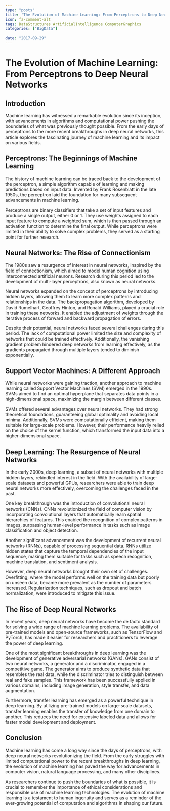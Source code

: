```yaml
---
type: "posts"
title: 'The Evolution of Machine Learning: From Perceptrons to Deep Neural Networks'
icon: fa-comment-alt
tags: DataStructures ArtificialIntelligence ComputerGraphics
categories: ["BigData"]

date: "2017-09-29"
---
```




# The Evolution of Machine Learning: From Perceptrons to Deep Neural Networks

## Introduction

Machine learning has witnessed a remarkable evolution since its inception, with advancements in algorithms and computational power pushing the boundaries of what was previously thought possible. From the early days of perceptrons to the more recent breakthroughs in deep neural networks, this article explores the fascinating journey of machine learning and its impact on various fields.

## Perceptrons: The Beginnings of Machine Learning

The history of machine learning can be traced back to the development of the perceptron, a simple algorithm capable of learning and making predictions based on input data. Invented by Frank Rosenblatt in the late 1950s, the perceptron laid the foundation for many subsequent advancements in machine learning.

Perceptrons are binary classifiers that take a set of input features and produce a single output, either 0 or 1. They use weights assigned to each input feature to compute a weighted sum, which is then passed through an activation function to determine the final output. While perceptrons were limited in their ability to solve complex problems, they served as a starting point for further research.

## Neural Networks: The Rise of Connectionism

The 1980s saw a resurgence of interest in neural networks, inspired by the field of connectionism, which aimed to model human cognition using interconnected artificial neurons. Research during this period led to the development of multi-layer perceptrons, also known as neural networks.

Neural networks expanded on the concept of perceptrons by introducing hidden layers, allowing them to learn more complex patterns and relationships in the data. The backpropagation algorithm, developed by David Rumelhart, Geoffrey Hinton, and Ronald Williams, played a crucial role in training these networks. It enabled the adjustment of weights through the iterative process of forward and backward propagation of errors.

Despite their potential, neural networks faced several challenges during this period. The lack of computational power limited the size and complexity of networks that could be trained effectively. Additionally, the vanishing gradient problem hindered deep networks from learning effectively, as the gradients propagated through multiple layers tended to diminish exponentially.

## Support Vector Machines: A Different Approach

While neural networks were gaining traction, another approach to machine learning called Support Vector Machines (SVM) emerged in the 1990s. SVMs aimed to find an optimal hyperplane that separates data points in a high-dimensional space, maximizing the margin between different classes.

SVMs offered several advantages over neural networks. They had strong theoretical foundations, guaranteeing global optimality and avoiding local minima. Additionally, SVMs were computationally efficient, making them suitable for large-scale problems. However, their performance heavily relied on the choice of the kernel function, which transformed the input data into a higher-dimensional space.

## Deep Learning: The Resurgence of Neural Networks

In the early 2000s, deep learning, a subset of neural networks with multiple hidden layers, rekindled interest in the field. With the availability of large-scale datasets and powerful GPUs, researchers were able to train deep neural networks more effectively, overcoming the challenges faced in the past.

One key breakthrough was the introduction of convolutional neural networks (CNNs). CNNs revolutionized the field of computer vision by incorporating convolutional layers that automatically learn spatial hierarchies of features. This enabled the recognition of complex patterns in images, surpassing human-level performance in tasks such as image classification and object detection.

Another significant advancement was the development of recurrent neural networks (RNNs), capable of processing sequential data. RNNs utilize hidden states that capture the temporal dependencies of the input sequence, making them suitable for tasks such as speech recognition, machine translation, and sentiment analysis.

However, deep neural networks brought their own set of challenges. Overfitting, where the model performs well on the training data but poorly on unseen data, became more prevalent as the number of parameters increased. Regularization techniques, such as dropout and batch normalization, were introduced to mitigate this issue.

## The Rise of Deep Neural Networks

In recent years, deep neural networks have become the de facto standard for solving a wide range of machine learning problems. The availability of pre-trained models and open-source frameworks, such as TensorFlow and PyTorch, has made it easier for researchers and practitioners to leverage the power of deep learning.

One of the most significant breakthroughs in deep learning was the development of generative adversarial networks (GANs). GANs consist of two neural networks, a generator and a discriminator, engaged in a competitive game. The generator aims to produce synthetic data that resembles the real data, while the discriminator tries to distinguish between real and fake samples. This framework has been successfully applied in various domains, including image generation, style transfer, and data augmentation.

Furthermore, transfer learning has emerged as a powerful technique in deep learning. By utilizing pre-trained models on large-scale datasets, transfer learning enables the transfer of knowledge from one domain to another. This reduces the need for extensive labeled data and allows for faster model development and deployment.

## Conclusion

Machine learning has come a long way since the days of perceptrons, with deep neural networks revolutionizing the field. From the early struggles with limited computational power to the recent breakthroughs in deep learning, the evolution of machine learning has paved the way for advancements in computer vision, natural language processing, and many other disciplines.

As researchers continue to push the boundaries of what is possible, it is crucial to remember the importance of ethical considerations and responsible use of machine learning technologies. The evolution of machine learning is a testament to human ingenuity and serves as a reminder of the ever-growing potential of computation and algorithms in shaping our future.